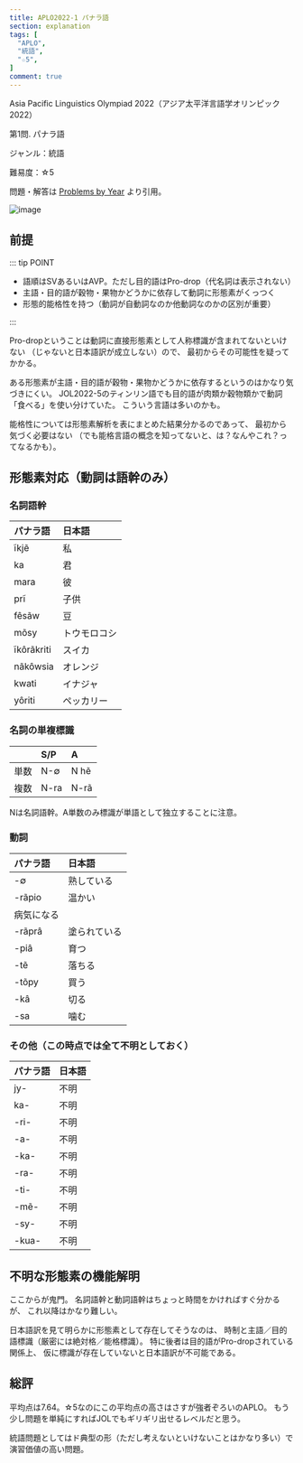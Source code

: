 ```yaml
---
title: APLO2022-1 パナラ語
section: explanation
tags: [
  "APLO",
  "統語",
  "☆5",
]
comment: true
---
```


Asia Pacific Linguistics Olympiad 2022（アジア太平洋言語学オリンピック2022）

第1問. パナラ語

ジャンル：統語

難易度：☆5

問題・解答は
[Problems by Year](https://aplo.asia/problems-by-year/)
より引用。

![image](./problem.jpg)

## 前提

::: tip POINT

- 語順はSVあるいはAVP。ただし目的語はPro-drop（代名詞は表示されない）
- 主語・目的語が穀物・果物かどうかに依存して動詞に形態素がくっつく
- 形態的能格性を持つ（動詞が自動詞なのか他動詞なのかの区別が重要）

:::

Pro-dropということは動詞に直接形態素として人称標識が含まれてないといけない
（じゃないと日本語訳が成立しない）ので、
最初からその可能性を疑ってかかる。

ある形態素が主語・目的語が穀物・果物かどうかに依存するというのはかなり気づきにくい。
JOL2022-5のティンリン語でも目的語が肉類か穀物類かで動詞「食べる」を使い分けていた。
こういう言語は多いのかも。

能格性については形態素解析を表にまとめた結果分かるのであって、
最初から気づく必要はない
（でも能格言語の概念を知ってないと、は？なんやこれ？ってなるかも）。

## 形態素対応（動詞は語幹のみ）

### 名詞語幹

| パナラ語 | 日本語 |
| :-- | :-- |
| ĩkjẽ | 私 |
| ka | 君 |
| mara | 彼 |
| prĩ | 子供 |
| fêsãw | 豆 |
| mõsy | トウモロコシ |
| ĩkôrãkriti | スイカ |
| nãkôwsia | オレンジ |
| kwati | イナジャ |
| yôriti | ペッカリー |

### 名詞の単複標識

| | S/P | A |
| :-: | :-- | :-- |
| 単数 | N-∅ | N hẽ |
| 複数 | N-ra | N-rã |

Nは名詞語幹。A単数のみ標識が単語として独立することに注意。

### 動詞

| パナラ語 | 日本語 |
| :-- | :-- |
| -∅ | 熟している |
| -rãpio | 温かい |
| 病気になる |
| -rãprâ | 塗られている |
| -piâ | 育つ |
| -tẽ | 落ちる |
| -tõpy | 買う |
| -kâ | 切る |
| -sa | 噛む |

### その他（この時点では全て不明としておく）

| パナラ語 | 日本語 |
| :-- | :-- |
| jy- | 不明 |
| ka- | 不明 |
| -ri- | 不明 |
| -a- | 不明 |
| -ka- | 不明 |
| -ra- | 不明 |
| -ti- | 不明 |
| -mẽ- | 不明 |
| -sy- | 不明 |
| -kua- | 不明 |

## 不明な形態素の機能解明

ここからが鬼門。
名詞語幹と動詞語幹はちょっと時間をかければすぐ分かるが、
これ以降はかなり難しい。

日本語訳を見て明らかに形態素として存在してそうなのは、
時制と主語／目的語標識（厳密には絶対格／能格標識）。
特に後者は目的語がPro-dropされている関係上、
仮に標識が存在していないと日本語訳が不可能である。

## 総評

平均点は7.64。☆5なのにこの平均点の高さはさすが強者ぞろいのAPLO。
もう少し問題を単純にすればJOLでもギリギリ出せるレベルだと思う。

統語問題としてはド典型の形（ただし考えないといけないことはかなり多い）で演習価値の高い問題。
